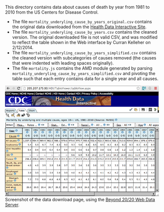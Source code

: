 This directory contains data about causes of death by year from 1981 to 2010 from the US Centers for Disease Control.

 * The file `mortality_underyling_cause_by_years_original.csv` contains the original data downloaded from the [Health Data Interactive Site](http://205.207.175.93/hdi/ReportFolders/ReportFolders.aspx?IF_ActivePath=P,21). 
 * The file `mortality_underyling_cause_by_years.csv` contains the cleaned version. The original downloaded file is not valid CSV, and was modified to reflect the table shown in the Web interface by Curran Kelleher on 2/12/2014.
 * The file `mortality_underyling_cause_by_years_simplified.csv` contains the cleaned version with subcategories of causes removed (the causes that were indented with leading spaces originally).
 * The file `mortality.js` contains the AMD module generated by parsing `mortality_underyling_cause_by_years_simplified.csv` and pivoting the table such that each entry contains data for a single year and all causes.

<img src="CDCMortalityUI.png"></img>
Screenshot of the data download page, using the [Beyond 20/20 Web Data Server](http://www.beyond2020.com/index.php/data-solutions/products/web-data-server).
